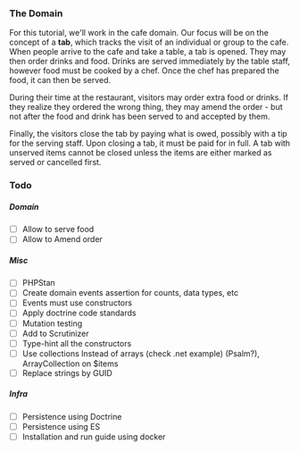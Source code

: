 ### The Domain
For this tutorial, we'll work in the cafe domain. Our focus will be on the concept of a **tab**, which tracks the visit 
of an individual or group to the cafe. When people arrive to the cafe and take a table, a tab is opened. They may then 
order drinks and food. Drinks are served immediately by the table staff, however food must be cooked by a chef. 
Once the chef has prepared the food, it can then be served.

During their time at the restaurant, visitors may order extra food or drinks. 
If they realize they ordered the wrong thing, they may amend the order - but not after the food and drink has been 
served to and accepted by them.

Finally, the visitors close the tab by paying what is owed, possibly with a tip for the serving staff. 
Upon closing a tab, it must be paid for in full. A tab with unserved items cannot be closed unless the items are either 
marked as served or cancelled first.

### Todo
##### Domain
- [ ] Allow to serve food
- [ ] Allow to Amend order
##### Misc
- [ ] PHPStan
- [ ] Create domain events assertion for counts, data types, etc
- [ ] Events must use constructors
- [ ] Apply doctrine code standards
- [ ] Mutation testing
- [ ] Add to Scrutinizer
- [ ] Type-hint all the constructors
- [ ] Use collections Instead of arrays (check .net example) (Psalm?), ArrayCollection on $items
- [ ] Replace strings by GUID
##### Infra
- [ ] Persistence using Doctrine
- [ ] Persistence using ES
- [ ] Installation and run guide using docker
